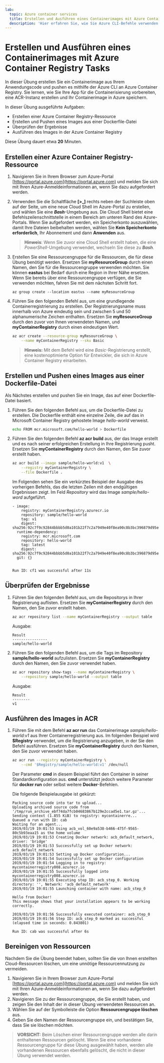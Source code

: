 ```yaml
---
lab:
  topic: Azure container services
  title: Erstellen und Ausführen eines Containerimages mit Azure Container Registry Tasks
  description: 'Hier erfahren Sie, wie Sie Azure CLI-Befehle verwenden, um Containerimages mit Azure Container Registry Tasks zu erstellen und auszuführen.'
---
```


# Erstellen und Ausführen eines Containerimages mit Azure Container Registry Tasks

In dieser Übung erstellen Sie ein Containerimage aus Ihrem Anwendungscode und pushen es mithilfe der Azure CLI an Azure Container Registry. Sie lernen, wie Sie Ihre App für die Containerisierung vorbereiten, eine ACR-Instanz erstellen und Ihr Containerimage in Azure speichern.

In dieser Übung ausgeführte Aufgaben:

* Erstellen einer Azure Container Registry-Ressource
* Erstellen und Pushen eines Images aus einer Dockerfile-Datei
* Überprüfen der Ergebnisse
* Ausführen des Images in der Azure Container Registry

Diese Übung dauert etwa **20** Minuten.

## Erstellen einer Azure Container Registry-Ressource

1. Navigieren Sie in Ihrem Browser zum Azure-Portal [https://portal.azure.com](https://portal.azure.com) und melden Sie sich mit Ihren Azure-Anmeldeinformationen an, wenn Sie dazu aufgefordert werden.

1. Verwenden Sie die Schaltfläche **[\>_]** rechts neben der Suchleiste oben auf der Seite, um eine neue Cloud Shell im Azure-Portal zu erstellen, und wählen Sie eine ***Bash***-Umgebung aus. Die Cloud Shell bietet eine Befehlszeilenschnittstelle in einem Bereich am unteren Rand des Azure-Portals. Wenn Sie aufgefordert werden, ein Speicherkonto auszuwählen, damit Ihre Dateien beibehalten werden, wählen Sie **Kein Speicherkonto erforderlich**, Ihr Abonnement und dann **Anwenden** aus.

    > **Hinweis**: Wenn Sie zuvor eine Cloud Shell erstellt haben, die eine *PowerShell*-Umgebung verwendet, wechseln Sie diese zu ***Bash***.

1. Erstellen Sie eine Ressourcengruppe für die Ressourcen, die für diese Übung benötigt werden. Ersetzen Sie **myResourceGroup** durch einen Namen, den Sie für die Ressourcengruppe verwenden möchten. Sie können **eastus** bei Bedarf durch eine Region in Ihrer Nähe ersetzen. Wenn Sie bereits über eine Ressourcengruppe verfügen, die Sie verwenden möchten, fahren Sie mit dem nächsten Schritt fort.

    ```
    az group create --location eastus --name myResourceGroup
    ```

1. Führen Sie den folgenden Befehl aus, um eine grundlegende Containerregistrierung zu erstellen. Der Registrierungsname muss innerhalb von Azure eindeutig sein und zwischen 5 und 50 alphanumerische Zeichen enthalten. Ersetzen Sie **myResourceGroup** durch den zuvor von Ihnen verwendeten Namen, und **myContainerRegistry** durch einen eindeutigen Wert.

    ```bash
    az acr create --resource-group myResourceGroup \
        --name myContainerRegistry --sku Basic
    ```

    > **Hinweis:** Mit dem Befehl wird eine *Basic*-Registrierung erstellt, eine kostenoptimierte Option für Entwickler, die sich in Azure Container Registry einarbeiten.

## Erstellen und Pushen eines Images aus einer Dockerfile-Datei

Als Nächstes erstellen und pushen Sie ein Image, das auf einer Dockerfile-Datei basiert.

1. Führen Sie den folgenden Befehl aus, um die Dockerfile-Datei zu erstellen. Die Dockerfile enthält eine einzelne Zeile, die auf das in Microsoft Container Registry gehostete Image *hello-world* verweist.

    ```bash
    echo FROM mcr.microsoft.com/hello-world > Dockerfile
    ```

1. Führen Sie den folgenden Befehl **az acr build** aus, der das Image erstellt und es nach seiner erfolgreichen Erstellung in Ihre Registrierung pusht. Ersetzen Sie **myContainerRegistry** durch den Namen, den Sie zuvor erstellt haben.

    ```bash
    az acr build --image sample/hello-world:v1  \
        --registry myContainerRegistry \
        --file Dockerfile .
    ```

    Im Folgenden sehen Sie ein verkürztes Beispiel der Ausgabe des vorherigen Befehls, das die letzten Zeilen mit den endgültigen Ergebnissen zeigt. Im Feld *Repository* wird das Image *sample/hello-word* aufgeführt.

    ```
    - image:
        registry: myContainerRegistry.azurecr.io
        repository: sample/hello-world
        tag: v1
        digest: sha256:92c7f9c92844bbbb5d0a101b22f7c2a7949e40f8ea90c8b3bc396879d95e899a
      runtime-dependency:
        registry: mcr.microsoft.com
        repository: hello-world
        tag: latest
        digest: sha256:92c7f9c92844bbbb5d0a101b22f7c2a7949e40f8ea90c8b3bc396879d95e899a
      git: {}
    
    
    Run ID: cf1 was successful after 11s
    ```

## Überprüfen der Ergebnisse

1. Führen Sie den folgenden Befehl aus, um die Repositorys in Ihrer Registrierung auflisten. Ersetzen Sie **myContainerRegistry** durch den Namen, den Sie zuvor erstellt haben.

    ```bash
    az acr repository list --name myContainerRegistry --output table
    ```

    Ausgabe:

    ```
    Result
    ----------------
    sample/hello-world
    ```

1. Führen Sie den folgenden Befehl aus, um die Tags im Repository **sample/hello-world** aufzulisten. Ersetzen Sie **myContainerRegistry** durch den Namen, den Sie zuvor verwendet haben.

    ```bash
    az acr repository show-tags --name myContainerRegistry \
        --repository sample/hello-world --output table
    ```

    Ausgabe:

    ```
    Result
    --------
    v1
    ```

## Ausführen des Images in ACR

1. Führen Sie mit dem Befehl **az acr run** das Containerimage *sample/hello-world:v1* aus Ihrer Containerregistrierung aus. Im folgenden Beispiel wird **$Registry** verwendet, um die Registrierung anzugeben, in der Sie den Befehl ausführen. Ersetzen Sie **myContainerRegistry** durch den Namen, den Sie zuvor verwendet haben.

    ```bash
    az acr run --registry myContainerRegistry \
        --cmd '$Registry/sample/hello-world:v1' /dev/null
    ```

    Der Parameter **cmd** in diesem Beispiel führt den Container in seiner Standardkonfiguration aus. **cmd** unterstützt jedoch weitere Parameter für **docker run** oder selbst weitere **Docker**-Befehlen. 

    Die folgende Beispielausgabe ist gekürzt:

    ```
    Packing source code into tar to upload...
    Uploading archived source code from '/tmp/run_archive_ebf74da7fcb04683867b129e2ccad5e1.tar.gz'...
    Sending context (1.855 KiB) to registry: mycontainerre...
    Queued a run with ID: cab
    Waiting for an agent...
    2019/03/19 19:01:53 Using acb_vol_60e9a538-b466-475f-9565-80c5b93eaa15 as the home volume
    2019/03/19 19:01:53 Creating Docker network: acb_default_network, driver: 'bridge'
    2019/03/19 19:01:53 Successfully set up Docker network: acb_default_network
    2019/03/19 19:01:53 Setting up Docker configuration...
    2019/03/19 19:01:54 Successfully set up Docker configuration
    2019/03/19 19:01:54 Logging in to registry: mycontainerregistry008.azurecr.io
    2019/03/19 19:01:55 Successfully logged into mycontainerregistry008.azurecr.io
    2019/03/19 19:01:55 Executing step ID: acb_step_0. Working directory: '', Network: 'acb_default_network'
    2019/03/19 19:01:55 Launching container with name: acb_step_0
    
    Hello from Docker!
    This message shows that your installation appears to be working correctly.
    
    2019/03/19 19:01:56 Successfully executed container: acb_step_0
    2019/03/19 19:01:56 Step ID: acb_step_0 marked as successful (elapsed time in seconds: 0.843801)
    
    Run ID: cab was successful after 6s
    ```

## Bereinigen von Ressourcen

Nachdem Sie die Übung beendet haben, sollten Sie die von Ihnen erstellten Cloud-Ressourcen löschen, um eine unnötige Ressourcennutzung zu vermeiden.

1. Navigieren Sie in Ihrem Browser zum Azure-Portal [https://portal.azure.com](https://portal.azure.com) und melden Sie sich mit Ihren Azure-Anmeldeinformationen an, wenn Sie dazu aufgefordert werden.
1. Navigieren Sie zu der Ressourcengruppe, die Sie erstellt haben, und zeigen Sie den Inhalt der in dieser Übung verwendeten Ressourcen an.
1. Wählen Sie auf der Symbolleiste die Option **Ressourcengruppe löschen** aus.
1. Geben Sie den Namen der Ressourcengruppe ein, und bestätigen Sie, dass Sie sie löschen möchten.

> **VORSICHT:** Beim Löschen einer Ressourcengruppe werden alle darin enthaltenen Ressourcen gelöscht. Wenn Sie eine vorhandene Ressourcengruppe für diese Übung ausgewählt haben, werden alle vorhandenen Ressourcen ebenfalls gelöscht, die nicht in dieser Übung verwendet werden.
